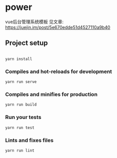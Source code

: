 # power
vue后台管理系统模板
见文章: https://juejin.im/post/5e670edde51d4527110a9b40
## Project setup
```

yarn install
```

### Compiles and hot-reloads for development
```
yarn run serve
```

### Compiles and minifies for production
```
yarn run build
```

### Run your tests
```
yarn run test
```

### Lints and fixes files
```
yarn run lint
```

